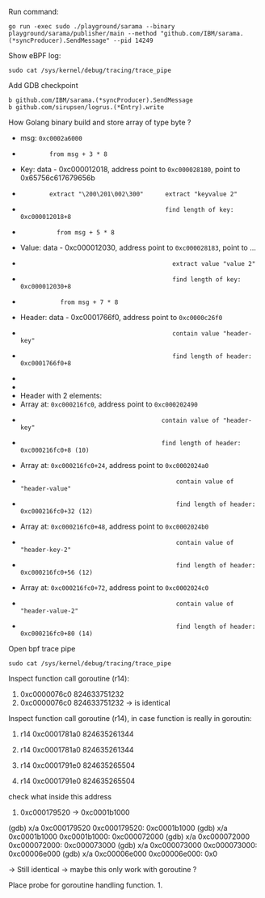 Run command: 

```shell
go run -exec sudo ./playground/sarama --binary playground/sarama/publisher/main --method "github.com/IBM/sarama.(*syncProducer).SendMessage" --pid 14249
```

Show eBPF log:

```shell
sudo cat /sys/kernel/debug/tracing/trace_pipe
```

Add GDB checkpoint 
```shell
b github.com/IBM/sarama.(*syncProducer).SendMessage
b github.com/sirupsen/logrus.(*Entry).write

```

How Golang binary build and store array of type byte ?

- msg: `0xc0002a6000` 
-             from msg + 3 * 8
- Key: data - 0xc000012018, address point to `0xc000028180`, point to 0x65756c617679656b
-             extract "\200\201\002\300"      extract "keyvalue 2"
-                                             find length of key: 0xc000012018+8
-               from msg + 5 * 8
- Value: data - 0xc000012030, address point to `0xc000028183`, point to ...
-                                               extract value "value 2"
-                                               find length of key: 0xc000012030+8
-                from msg + 7 * 8
- Header: data - 0xc0001766f0, address point to `0xc0000c26f0`
-                                               contain value "header-key"
-                                               find length of header: 0xc0001766f0+8
- 
- 
- Header with 2 elements:
- Array at: `0xc000216fc0`, address point to `0xc000202490`
-                                            contain value of "header-key"
-                                            find length of header: 0xc000216fc0+8 (10)
- Array at: `0xc000216fc0+24`, address point to `0xc0002024a0`
-                                                contain value of "header-value"
-                                                find length of header:  0xc000216fc0+32 (12)
- Array at: `0xc000216fc0+48`, address point to `0xc0002024b0`
-                                                contain value of "header-key-2"
-                                                find length of header: 0xc000216fc0+56 (12)
- Array at: `0xc000216fc0+72`, address point to `0xc0002024c0`
-                                                contain value of "header-value-2"
-                                                find length of header: 0xc000216fc0+80 (14)

Open bpf trace pipe 

```shell
sudo cat /sys/kernel/debug/tracing/trace_pipe
```

Inspect function call goroutine (r14):
1. 0xc0000076c0        824633751232
2. 0xc0000076c0        824633751232 -> is identical

Inspect function call goroutine (r14), in case function is really in goroutin:
1. r14            0xc0001781a0        824635261344
2. r14            0xc0001781a0        824635261344

1. r14            0xc0001791e0        824635265504
2. r14            0xc0001791e0        824635265504

check what inside this address
1. 0xc000179520 -> 0xc0001b1000 

(gdb) x/a 0xc000179520
0xc000179520:   0xc0001b1000
(gdb) x/a 0xc0001b1000
0xc0001b1000:   0xc000072000
(gdb) x/a 0xc000072000
0xc000072000:   0xc000073000
(gdb) x/a 0xc000073000
0xc000073000:   0xc00006e000
(gdb) x/a 0xc00006e000
0xc00006e000:   0x0

-> Still identical -> maybe this only work with goroutine ?

Place probe for goroutine handling function.
1. 